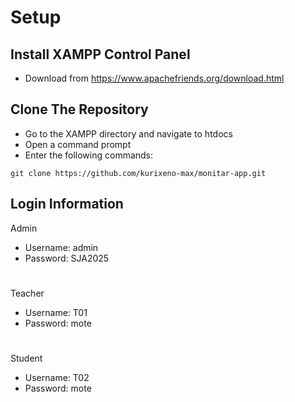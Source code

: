 ﻿# Setup

## Install XAMPP Control Panel
- Download from https://www.apachefriends.org/download.html

## Clone The Repository
- Go to the XAMPP directory and navigate to htdocs
- Open a command prompt
- Enter the following commands:
```
git clone https://github.com/kurixeno-max/monitar-app.git
```

## Login Information
Admin
- Username: admin
- Password: SJA2025
#
Teacher
- Username: T01
- Password: mote
#
Student
- Username: T02
- Password: mote
